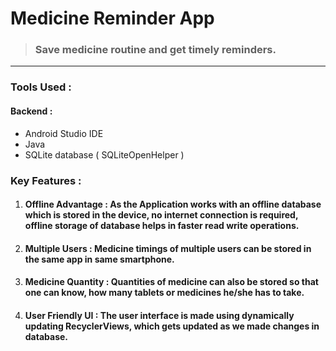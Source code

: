 # Medicine Reminder App
> ### Save  medicine routine and get timely reminders. 

---
### Tools Used :
#### Backend :
  * Android Studio IDE
  * Java 
  * SQLite database ( SQLiteOpenHelper )



### Key Features :
1. #### **Offline Advantage** : As the Application works with an offline database which is stored in the device, no internet connection is required, offline storage of database helps in faster read write operations.
2. #### **Multiple Users** : Medicine timings of multiple users can be stored in the same app in same smartphone.
3. #### **Medicine Quantity** : Quantities of medicine can also be stored so that one can know, how many tablets or medicines he/she has to take.
4. #### **User Friendly UI** : The user interface is made using dynamically updating RecyclerViews, which gets updated as we made changes in database.
